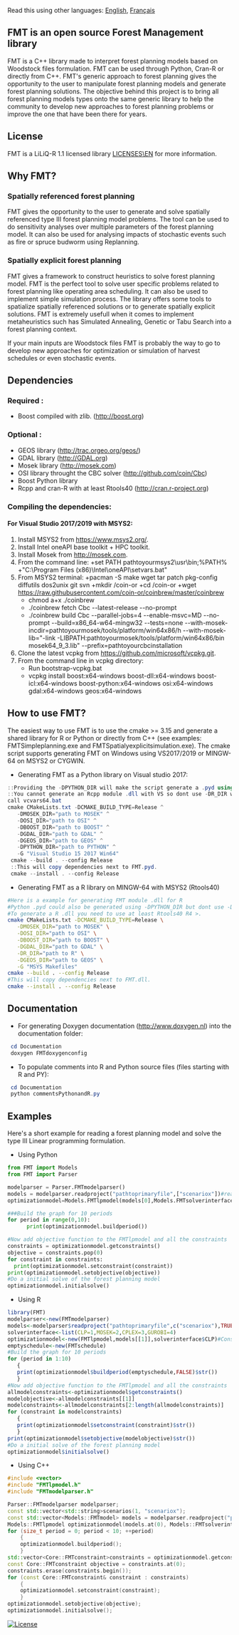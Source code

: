 ﻿Read this using other languages: [English](README.md), [Français](README.fr.md)

## FMT is an open source Forest Management library

FMT is a C++ library made to interpret forest planning models based on Woodstock files formulation. FMT can be used through Python, Cran-R or directly from C++. FMT's generic approach to forest planning gives the opportunity to the user to manipulate forest planning models and generate forest planning solutions. The objective behind this project is to bring all forest planning models types onto the same generic library to help the community to develop new approaches to forest planning problems or improve the one that have been there for years.

## License 

FMT is a LiLiQ-R 1.1 licensed library [LICENSES\EN](LILIQ-R11EN.txt) for more information.

## Why FMT?

### Spatially referenced forest planning

FMT gives the opportunity to the user to generate and solve spatially referenced type III forest planning model problems. The tool can be used to do sensitivity analyses over multiple parameters of the forest planning model. It can also be used for analysing impacts of stochastic events such as fire or spruce budworm using Replanning.


### Spatially explicit forest planning

FMT gives a framework to construct heuristics to solve forest planning model. FMT is the perfect tool to solve user specific problems related to forest planning like operating area scheduling. It can also be used to implement simple simulation process. The library offers some tools to spatialize spatially referenced solutions or to generate spatially explicit solutions.
FMT is extremely usefull when it comes to implement metaheuristics such has Simulated Annealing, Genetic or Tabu Search into a forest planning context.

If your main inputs are Woodstock files FMT is probably the way to go to develop new approaches for optimization or simulation
of harvest schedules or even stochastic events.


## Dependencies

### Required :
  + Boost compiled with zlib. (http://boost.org)
### Optional :
  + GEOS library (http://trac.orgeo.org/geos/)
  + GDAL library (http://GDAL.org)
  + Mosek library (http://mosek.com)
  + OSI library throught the CBC solver (http://github.com/coin/Cbc)
  + Boost Python library
  + Rcpp and cran-R with at least Rtools40 (http://cran.r-project.org)
### Compiling the dependencies:
#### For Visual Studio 2017/2019 with MSYS2:
  1. Install MSYS2 from https://www.msys2.org/.
  2. Install Intel oneAPI base toolkit + HPC toolkit.
  3. Install Mosek from http://mosek.com.
  4. From the command line:
	  +set PATH pathtoyourmsys2\usr\bin;%PATH%
	  +"C:\Program Files (x86)\Intel\oneAPI\setvars.bat"
 5. From MSYS2 terminal:
      +pacman -S make wget tar patch pkg-config diffutils dos2unix git svn
	  +mkdir /coin-or
	  +cd /coin-or
	  +wget https://raw.githubusercontent.com/coin-or/coinbrew/master/coinbrew
	  + chmod a+x ./coinbrew
	  + ./coinbrew fetch Cbc --latest-release --no-prompt
	  + ./coinbrew build Cbc --parallel-jobs=4 --enable-msvc=MD --no-prompt --build=x86_64-w64-mingw32 --tests=none --with-mosek-incdir=pathtoyourmosek/tools/platform/win64x86/h --with-mosek-lib="-link -LIBPATH:pathtoyourmosek/tools/platform/win64x86/bin mosek64_9_3.lib" --prefix=pathtoyourcbcinstallation
  6. Clone the latest vcpkg from https://github.com/microsoft/vcpkg.git.
  7.  From the command line in vcpkg directory:
	  + Run bootstrap-vcpkg.bat
	  + vcpkg install boost:x64-windows boost-dll:x64-windows boost-icl:x64-windows boost-python:x64-windows osi:x64-windows gdal:x64-windows geos:x64-windows
	 
  
## How to use FMT?

The easiest way to use FMT is to use the cmake >= 3.15 and generate a shared library for R or Python or directly from C++ (see examples: FMTSimpleplanning.exe and FMTSpatialyexplicitsimulation.exe). The cmake script supports generating FMT on Windows using VS2017/2019 or MINGW-64 on MSYS2 or CYGWIN.

+ Generating FMT as a Python library on Visual studio 2017:
 
 ```powershell
 ::Providing the -DPYTHON_DIR will make the script generate a .pyd using Boost Python
 ::You cannot generate an Rcpp module .dll with VS so dont use -DR_DIR with VS
 call vcvars64.bat
 cmake CMakeLists.txt -DCMAKE_BUILD_TYPE=Release ^
	-DMOSEK_DIR="path to MOSEK" ^
	-DOSI_DIR="path to OSI" ^
	-DBOOST_DIR="path to BOOST" ^
	-DGDAL_DIR="path to GDAL" ^
	-DGEOS_DIR="path to GEOS" ^
	-DPYTHON_DIR="path to PYTHON" ^
	-G "Visual Studio 15 2017 Win64"
  cmake --build . --config Release
  ::This will copy dependencies next to FMT.pyd.
  cmake --install . --config Release
```

+ Generating FMT as a R library on MINGW-64 with MSYS2 (Rtools40)
 ```bash
 #Here is a example for generating FMT module .dll for R
 #Python .pyd could also be generated using -DPYTHON_DIR but dont use -DPYTHON_DIR and -DR_DIR at the same time
 #To generate a R .dll you need to use at least Rtools40 R4 >.
 cmake CMakeLists.txt -DCMAKE_BUILD_TYPE=Release \
	-DMOSEK_DIR="path to MOSEK" \
	-DOSI_DIR="path to OSI" \
	-DBOOST_DIR="path to BOOST" \
	-DGDAL_DIR="path to GDAL" \
	-DR_DIR="path to R" \
	-DGEOS_DIR="path to GEOS" \
	-G "MSYS Makefiles"
 cmake --build . --config Release
 #This will copy dependencies next to FMT.dll.
 cmake --install . --config Release
 ```

## Documentation

+ For generating Doxygen documentation (http://www.doxygen.nl) into the documentation folder:

 ``` powershell
  cd Documentation
  doxygen FMTdoxygenconfig
 ```
+ To populate comments into R and Python source files (files starting with R and PY):

 ```powershell
  cd Documentation
  python commentsPythonandR.py
 ```
 ## Examples
 Here's a short example for reading a forest planning model and solve the type III Linear programming formulation.
 + Using Python
  ```python
  from FMT import Models
from FMT import Parser

modelparser = Parser.FMTmodelparser()
models = modelparser.readproject("pathtoprimaryfile",["scenariox"])#read scenario x from the primay file (.pri)
optimizationmodel=Models.FMTlpmodel(models[0],Models.FMTsolverinterface.CLP)#Construct a type III linear programming model from the FMTmodel

###Build the graph for 10 periods
for period in range(0,10):
        print(optimizationmodel.buildperiod())

#Now add objective function to the FMTlpmodel and all the constraints
constraints = optimizationmodel.getconstraints()
objective = constraints.pop(0)
for constraint in constraints:
    print(optimizationmodel.setconstraint(constraint))
print(optimizationmodel.setobjective(objective))
#Do a initial solve of the forest planning model
optimizationmodel.initialsolve()
 ```
 + Using R
 ```R
library(FMT)
modelparser<-new(FMTmodelparser)
models<-modelparser$readproject("pathtoprimaryfile",c("scenariox"),TRUE,TRUE,TRUE)#read scenario x from the primay file (.pri)
solverinterface<-list(CLP=1,MOSEK=2,CPLEX=3,GUROBI=4)
optimizationmodel<-new(FMTlpmodel,models[[1]],solverinterface$CLP)#Construct a type III linear programming model from the FMTmodel
emptyschedule<-new(FMTschedule)
#Build the graph for 10 periods
for (period in 1:10)
	{
	print(optimizationmodel$buildperiod(emptyschedule,FALSE)$str())
	}
#Now add objective function to the FMTlpmodel and all the constraints
allmodelconstraints<-optimizationmodel$getconstraints()
modelobjective<-allmodelconstraints[[1]]
modelconstraints<-allmodelconstraints[2:length(allmodelconstraints)]
for (constraint in modelconstraints)
	{
	print(optimizationmodel$setconstraint(constraint)$str())
	}
print(optimizationmodel$setobjective(modelobjective)$str())
#Do a initial solve of the forest planning model
optimizationmodel$initialsolve()
 ```
+ Using C++
``` C++
#include <vector>
#include "FMTlpmodel.h"
#include "FMTmodelparser.h"

Parser::FMTmodelparser modelparser;
const std::vector<std::string>scenarios(1, "scenariox");
const std::vector<Models::FMTmodel> models = modelparser.readproject("pathtoprimaryfile", scenarios);
Models::FMTlpmodel optimizationmodel(models.at(0), Models::FMTsolverinterface::MOSEK);
for (size_t period = 0; period < 10; ++period)
	{
	optimizationmodel.buildperiod();
	}
std::vector<Core::FMTconstraint>constraints = optimizationmodel.getconstraints();
const Core::FMTconstraint objective = constraints.at(0);
constraints.erase(constraints.begin());
for (const Core::FMTconstraint& constraint : constraints)
	{
	optimizationmodel.setconstraint(constraint);
	}
optimizationmodel.setobjective(objective);
optimizationmodel.initialsolve();
```
[![License](http://img.shields.io/:license-liliqR11-blue.svg?style=flat-square)](https://forge.gouv.qc.ca/licence/liliq-v1-1/#r%C3%A9ciprocit%C3%A9-liliq-r)
